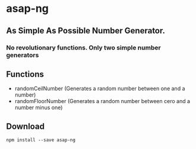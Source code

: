 # asap-ng
## As Simple As Possible Number Generator.
### No revolutionary functions. Only two simple number generators

## Functions
* randomCeilNumber (Generates a random number between one and a number)
* randomFloorNumber (Generates a random number between cero and a number minus one)

## Download 
```
npm install --save asap-ng
```
